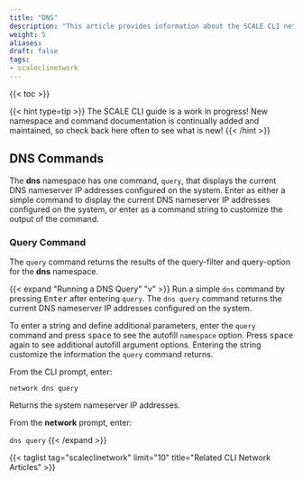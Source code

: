 ```yaml
---
title: "DNS"
description: "This article provides information about the SCALE CLI network dns namespace and command syntax, and includes common commands."
weight: 5
aliases:
draft: false
tags:
- scaleclinetwork
---
```


{{< toc >}}


{{< hint type=tip >}}
The SCALE CLI guide is a work in progress!
New namespace and command documentation is continually added and maintained, so check back here often to see what is new!
{{< /hint >}}

## DNS Commands

The **dns** namespace has one command, `query`, that displays the current DNS nameserver IP addresses configured on the system. 
Enter as either a simple command to display the current DNS nameserver IP addresses configured on the system, or enter as a command string to customize the output of the command. 

### Query Command

The `query` command returns the results of the query-filter and query-option for the **dns** namespace. 


{{< expand "Running a DNS Query" "v" >}}
Run a simple `dns` command by pressing <kbd>Enter</kbd> after entering `query`. 
The `dns query` command returns the current DNS nameserver IP addresses configured on the system. 

To enter a string and define additional parameters, enter the `query` command and press <kbd>space</kbd> to see the autofill `namespace` option. 
Press <kbd>space</kbd> again to see additional autofill argument options. 
Entering the string customize the information the `query` command returns. 

From the CLI prompt, enter:

`network dns query`

Returns the system nameserver IP addresses. 

From the **network** prompt, enter:

`dns query`
{{< /expand >}}


{{< taglist tag="scaleclinetwork" limit="10" title="Related CLI Network Articles" >}}
